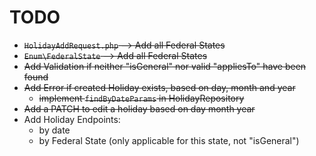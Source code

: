 # TODO
- ~~`HolidayAddRequest.php` --> Add all Federal States~~
- ~~`Enum\FederalState` --> Add all Federal States~~
- ~~Add Validation if neither "isGeneral" nor valid "appliesTo" have been found~~
- ~~Add Error if created Holiday exists, based on day, month and year~~
  - ~~implement `findByDateParams` in HolidayRepository~~
- ~~Add a PATCH to edit a holiday based on day month year~~
- Add Holiday Endpoints:
  - by date 
  - by Federal State (only applicable for this state, not "isGeneral")
